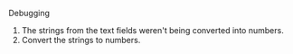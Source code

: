 Debugging
1. The strings from the text fields weren't being converted into numbers.
2. Convert the strings to numbers.